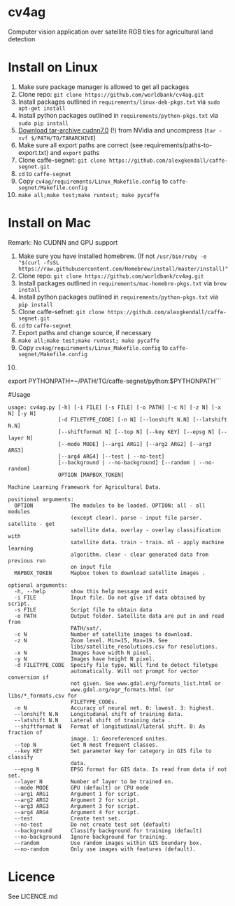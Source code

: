 # cv4ag
Computer vision application over satellite RGB tiles for agricultural land detection

# Install on Linux
1. Make sure package manager is allowed to get all packages
2. Clone repo: ```git clone https://github.com/worldbank/cv4ag.git```
3. Install packages outlined in ```requirements/linux-deb-pkgs.txt``` via  ```sudo apt-get install```
4. Install python packages outlined in ```requirements/python-pkgs.txt``` via ```sudo pip install```
5. [Download tar-archive cudnn7.0](https://developer.nvidia.com/cudnn) (!) from NVidia and uncompress (```tar -xvf $/PATH/TO/TARARCHIVE```)
6. Make sure all export paths are correct (see requirements/paths-to-export.txt) and ```export``` paths
7. Clone caffe-segnet: ```git clone https://github.com/alexgkendall/caffe-segnet.git```
8. ```cd``` to ```caffe-segnet```
9. Copy ```cv4ag/requirements/Linux_Makefile.config``` to ```caffe-segnet/Makefile.config```
10. ```make all;make test;make runtest; make pycaffe```

# Install on Mac
Remark: No CUDNN and GPU support

1. Make sure you have installed homebrew. (If not ```/usr/bin/ruby -e "$(curl -fsSL https://raw.githubusercontent.com/Homebrew/install/master/install)"```
2. Clone repo: ```git clone https://github.com/worldbank/cv4ag.git```
3. Install packages outlined in ```requirements/mac-homebre-pkgs.txt``` via  ```brew install```
4. Install python packages outlined in ```requirements/python-pkgs.txt``` via ```pip install```
5. Clone caffe-sefnet: ```git clone https://github.com/alexgkendall/caffe-segnet.git```
8. ```cd``` to ```caffe-segnet```
6. Export paths and change source, if necessary
7. ```make all;make test;make runtest; make pycaffe```
8. Copy ```cv4ag/requirements/Linux_Makefile.config``` to ```caffe-segnet/Makefile.config```
9. ```export PYTHONPATH=~/PATH/TO/caffe-segnet/python:$PYTHONPATH>>~/.bash_profile;
 export PYTHONPATH=~/PATH/TO/caffe-segnet/python:$PYTHONPATH```
 

#Usage
```
usage: cv4ag.py [-h] [-i FILE] [-s FILE] [-o PATH] [-c N] [-z N] [-x N] [-y N]
                [-d FILETYPE_CODE] [-n N] [--lonshift N.N] [--latshift N.N]
                [--shiftformat N] [--top N] [--key KEY] [--epsg N] [--layer N]
                [--mode MODE] [--arg1 ARG1] [--arg2 ARG2] [--arg3 ARG3]
                [--arg4 ARG4] [--test | --no-test]
                [--background | --no-background] [--random | --no-random]
                OPTION [MAPBOX_TOKEN]

Machine Learning Framework for Agricultural Data.

positional arguments:
  OPTION            The modules to be loaded. OPTION: all - all modules
                    (except clear). parse - input file parser. satellite - get
                    satellite data. overlay - overlay classification with
                    satellite data. train - train. ml - apply machine learning
                    algorithm. clear - clear generated data from previous run
                    on input file
  MAPBOX_TOKEN      Mapbox token to download satellite images .

optional arguments:
  -h, --help        show this help message and exit
  -i FILE           Input file. Do not give if data obtained by script.
  -s FILE           Script file to obtain data
  -o PATH           Output folder. Satellite data are put in and read from
                    PATH/sat/.
  -c N              Number of satellite images to download.
  -z N              Zoom level. Min=15, Max=19. See
                    libs/satellite_resolutions.csv for resolutions.
  -x N              Images have width N pixel.
  -y N              Images have height N pixel.
  -d FILETYPE_CODE  Specify file type. Will find to detect filetype
                    automatically. Will not prompt for vector conversion if
                    not given. See www.gdal.org/formats_list.html or
                    www.gdal.org/ogr_formats.html (or libs/*_formats.csv for
                    FILETYPE_CODEs.
  -n N              Accuracy of neural net. 0: lowest. 3: highest.
  --lonshift N.N    Longitudanal shift of training data.
  --latshift N.N    Lateral shift of training data .
  --shiftformat N   Format of longitudinal/lateral shift. 0: As fraction of
                    image. 1: Georeferenced unites.
  --top N           Get N most frequent classes.
  --key KEY         Set parameter key for category in GIS file to classify
                    data.
  --epsg N          EPSG format for GIS data. Is read from data if not set.
  --layer N         Number of layer to be trained on.
  --mode MODE       GPU (default) or CPU mode
  --arg1 ARG1       Argument 1 for script.
  --arg2 ARG2       Argument 2 for script.
  --arg3 ARG3       Argument 3 for script.
  --arg4 ARG4       Argument 4 for script.
  --test            Create test set.
  --no-test         Do not create test set (default)
  --background      Classify background for training (default)
  --no-background   Ignore background for training.
  --random          Use random images within GIS boundary box.
  --no-random       Only use images with features (default).
```
# Licence
See LICENCE.md
